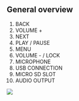 ## General overview

1. BACK 
2. VOLUME + 
3. NEXT 
4. PLAY / PAUSE 
5. MENU 
6. VOLUME - / LOCK 
7. MICROPHONE 
8. USB CONNECTION 
9. MICRO SD SLOT 
10. AUDIO OUTPUT 

![](http://static.energysistem.com/images/manuals/42648/57a06ab57b0b8.jpg)

